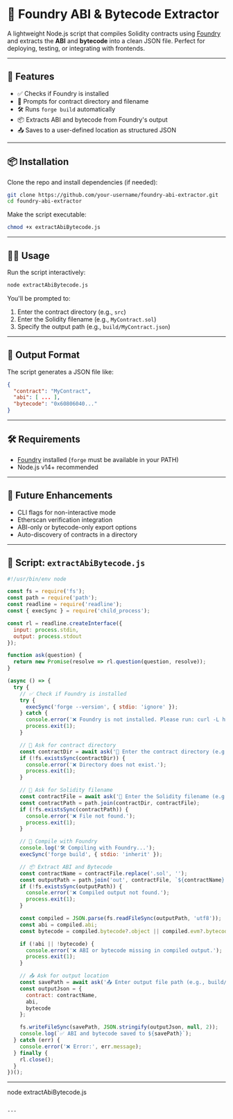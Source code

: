 # 🧪 Foundry ABI & Bytecode Extractor

A lightweight Node.js script that compiles Solidity contracts using [Foundry](https://book.getfoundry.sh/) and extracts the **ABI** and **bytecode** into a clean JSON file. Perfect for deploying, testing, or integrating with frontends.

---

## 🚀 Features

- ✅ Checks if Foundry is installed
- 📁 Prompts for contract directory and filename
- 🛠️ Runs `forge build` automatically
- 📦 Extracts ABI and bytecode from Foundry's output
- 📤 Saves to a user-defined location as structured JSON

---

## 📦 Installation

Clone the repo and install dependencies (if needed):

```bash
git clone https://github.com/your-username/foundry-abi-extractor.git
cd foundry-abi-extractor
```

Make the script executable:

```bash
chmod +x extractAbiBytecode.js
```

---

## 🧑‍💻 Usage

Run the script interactively:

```bash
node extractAbiBytecode.js
```

You'll be prompted to:
1. Enter the contract directory (e.g., `src`)
2. Enter the Solidity filename (e.g., `MyContract.sol`)
3. Specify the output path (e.g., `build/MyContract.json`)

---

## 📂 Output Format

The script generates a JSON file like:

```json
{
  "contract": "MyContract",
  "abi": [ ... ],
  "bytecode": "0x60806040..."
}
```

---

## 🛠 Requirements

- [Foundry](https://book.getfoundry.sh/getting-started/installation) installed (`forge` must be available in your PATH)
- Node.js v14+ recommended

---

## 🧠 Future Enhancements

- CLI flags for non-interactive mode
- Etherscan verification integration
- ABI-only or bytecode-only export options
- Auto-discovery of contracts in a directory

---


## 🚀 Script: `extractAbiBytecode.js`

```js
#!/usr/bin/env node

const fs = require('fs');
const path = require('path');
const readline = require('readline');
const { execSync } = require('child_process');

const rl = readline.createInterface({
  input: process.stdin,
  output: process.stdout
});

function ask(question) {
  return new Promise(resolve => rl.question(question, resolve));
}

(async () => {
  try {
    // ✅ Check if Foundry is installed
    try {
      execSync('forge --version', { stdio: 'ignore' });
    } catch {
      console.error('❌ Foundry is not installed. Please run: curl -L https://foundry.paradigm.xyz | bash');
      process.exit(1);
    }

    // 📁 Ask for contract directory
    const contractDir = await ask('📁 Enter the contract directory (e.g., src): ');
    if (!fs.existsSync(contractDir)) {
      console.error('❌ Directory does not exist.');
      process.exit(1);
    }

    // 📄 Ask for Solidity filename
    const contractFile = await ask('📄 Enter the Solidity filename (e.g., MyContract.sol): ');
    const contractPath = path.join(contractDir, contractFile);
    if (!fs.existsSync(contractPath)) {
      console.error('❌ File not found.');
      process.exit(1);
    }

    // 🧪 Compile with Foundry
    console.log('🛠️ Compiling with Foundry...');
    execSync('forge build', { stdio: 'inherit' });

    // 📦 Extract ABI and Bytecode
    const contractName = contractFile.replace('.sol', '');
    const outputPath = path.join('out', contractFile, `${contractName}.json`);
    if (!fs.existsSync(outputPath)) {
      console.error('❌ Compiled output not found.');
      process.exit(1);
    }

    const compiled = JSON.parse(fs.readFileSync(outputPath, 'utf8'));
    const abi = compiled.abi;
    const bytecode = compiled.bytecode?.object || compiled.evm?.bytecode?.object;

    if (!abi || !bytecode) {
      console.error('❌ ABI or bytecode missing in compiled output.');
      process.exit(1);
    }

    // 📤 Ask for output location
    const savePath = await ask('📤 Enter output file path (e.g., build/MyContract.json): ');
    const outputJson = {
      contract: contractName,
      abi,
      bytecode
    };

    fs.writeFileSync(savePath, JSON.stringify(outputJson, null, 2));
    console.log(`✅ ABI and bytecode saved to ${savePath}`);
  } catch (err) {
    console.error('❌ Error:', err.message);
  } finally {
    rl.close();
  }
})();
```

---

   node extractAbiBytecode.js
   ```

---
